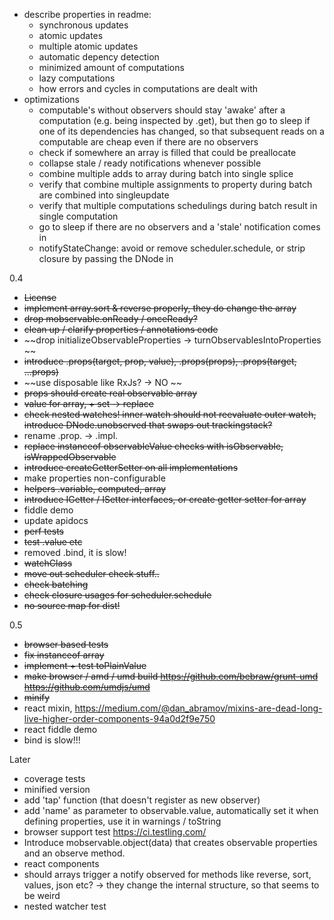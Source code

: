 
* describe properties in readme:
    - synchronous updates
    - atomic updates
    - multiple atomic updates
    - automatic depency detection
    - minimized amount of computations
    - lazy computations
    - how errors and cycles in computations are dealt with
* optimizations
    - computable's without observers should stay 'awake' after a computation (e.g. being inspected by .get),
        but then go to sleep if one of its dependencies has changed, so that subsequent reads on a computable are cheap even if there are no observers
    - check if somewhere an array is filled that could be preallocate
    - collapse stale / ready notifications whenever possible
    - combine multiple adds to array during batch into single splice
    - verify that combine multiple assignments to property during batch are combined into singleupdate
    - verify that multiple computations schedulings during batch result in single computation
    - go to sleep if there are no observers and a 'stale' notification comes in 
    - notifyStateChange: avoid or remove scheduler.schedule, or strip closure by passing the DNode in 
    
0.4
* ~~License~~
* ~~implement array.sort & reverse properly, they do change the array~~
* ~~drop mobservable.onReady / onceReady?~~
* ~~clean up / clarify properties / annotations code~~
* ~~drop initializeObservableProperties -> turnObservablesIntoProperties ~~
* ~~introduce .props(target, prop, value), .props(props), .props(target, ...props)~~
* ~~use disposable like RxJs? -> NO ~~
* ~~props should create real observable array~~
* ~~value for array, + set -> replace~~
* ~~check nested watches! inner watch should not reevaluate outer watch, introduce DNode.unobserved that swaps out trackingstack?~~
* rename .prop. -> .impl.
* ~~replace instanceof observableValue checks with isObservable, isWrappedObservable~~
* ~~introduce createGetterSetter on all implementations~~
* make properties non-configurable
* ~~helpers .variable, computed, array~~
* ~~introduce IGetter / ISetter interfaces, or create getter setter for array~~
* fiddle demo
* update apidocs
* ~~perf tests~~
* ~~test .value etc~~
* removed .bind, it is slow!
* ~~watchClass~~
* ~~move out scheduler check stuff..~~
* ~~check batching~~
* ~~check closure usages for scheduler.schedule~~
* ~~no source map for dist!~~

0.5
* ~~browser based tests~~
* ~~fix instanceof array~~
* ~~implement + test toPlainValue~~
* ~~make browser / amd / umd build https://github.com/bebraw/grunt-umd https://github.com/umdjs/umd~~
* ~~minify~~
* react mixin, https://medium.com/@dan_abramov/mixins-are-dead-long-live-higher-order-components-94a0d2f9e750
* react fiddle demo
* bind is slow!!!

Later

* coverage tests
* minified version
* add 'tap' function (that doesn't register as new observer)
* add 'name' as parameter to observable.value, automatically set it when defining properties, use it in warnings / toString
* browser support test https://ci.testling.com/
* Introduce mobservable.object(data) that creates observable properties and an observe method.
* react components
* should arrays trigger a notify observed for methods like reverse, sort, values, json etc? -> they change the internal structure, so that seems to be weird
* nested watcher test
